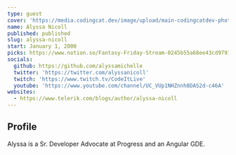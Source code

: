 ```yaml
---
type: guest
cover: 'https://media.codingcat.dev/image/upload/main-codingcatdev-photo/podcast-guest/alyssanicoll'
name: Alyssa Nicoll
published: published
slug: alyssa-nicoll
start: January 1, 2000
picks: https://www.notion.so/Fantasy-Friday-Stream-0245b55a68ee43cd9791a8501448f140
socials:
  github: https://github.com/alyssamichelle
  twitter: 'https://twitter.com/alyssanicoll'
  twitch: 'https://www.twitch.tv/CodeItLive'
  youtube: 'https://www.youtube.com/channel/UC_VUp1NHZnnh8DAS2d-c46A'
websites:
  - https://www.telerik.com/blogs/author/alyssa-nicoll
---
```


## Profile

Alyssa is a Sr. Developer Advocate at Progress and an Angular GDE.
